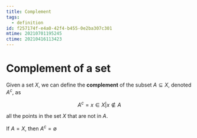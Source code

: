 ```yaml
---
title: Complement
tags:
  - definition
id: f257174f-e4a0-42f4-b455-0e2ba307c301
mtime: 20210701195245
ctime: 20210416113423
---
```


# Complement of a set

Given a set $X$, we can define the **complement** of the subset $A \subseteq X$, denoted $A^c$, as

$$
A^c = {x \in X | x \notin A}
$$

all the points in the set $X$ that are not in $A$.

If $A=X$, then $A^c=\emptyset$

